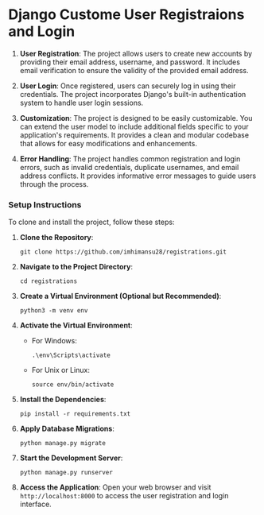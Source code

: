 # Django Custome User Registraions and Login 

1. **User Registration**: The project allows users to create new accounts by providing their email address, username, and password. It includes email verification to ensure the validity of the provided email address.

2. **User Login**: Once registered, users can securely log in using their credentials. The project incorporates Django's built-in authentication system to handle user login sessions.

3. **Customization**: The project is designed to be easily customizable. You can extend the user model to include additional fields specific to your application's requirements. It provides a clean and modular codebase that allows for easy modifications and enhancements.

4. **Error Handling**: The project handles common registration and login errors, such as invalid credentials, duplicate usernames, and email address conflicts. It provides informative error messages to guide users through the process.

### Setup Instructions
To clone and install the project, follow these steps:

1. **Clone the Repository**:
   ```
   git clone https://github.com/imhimansu28/registrations.git
   ```

2. **Navigate to the Project Directory**:
   ```
   cd registrations
   ```

3. **Create a Virtual Environment (Optional but Recommended)**:
   ```
   python3 -m venv env
   ```

4. **Activate the Virtual Environment**:
   - For Windows:
     ```
     .\env\Scripts\activate
     ```

   - For Unix or Linux:
     ```
     source env/bin/activate
     ```

5. **Install the Dependencies**:
   ```
   pip install -r requirements.txt
   ```

6. **Apply Database Migrations**:
   ```
   python manage.py migrate
   ```

7. **Start the Development Server**:
   ```
   python manage.py runserver
   ```

8. **Access the Application**:
   Open your web browser and visit `http://localhost:8000` to access the user registration and login interface.
